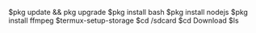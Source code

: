 
$pkg update &amp;&amp; pkg upgrade
$pkg install bash
$pkg install nodejs
$pkg install ffmpeg
$termux-setup-storage
$cd /sdcard
$cd Download
$ls


